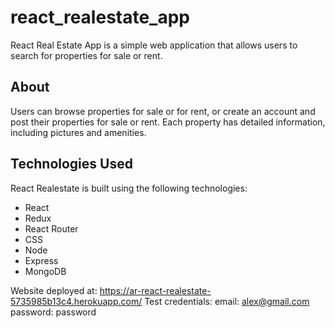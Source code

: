 # react_realestate_app
React Real Estate App is a simple web application that allows users to search for properties for sale or rent.

## About
Users can browse properties for sale or for rent, or create an account and post their properties for sale or rent. Each property has detailed information, including pictures and amenities.

## Technologies Used
React Realestate is built using the following technologies:

- React
- Redux
- React Router
- CSS
- Node
- Express
- MongoDB

Website deployed at: https://ar-react-realestate-5735985b13c4.herokuapp.com/
Test credentials:
email: alex@gmail.com
password: password
